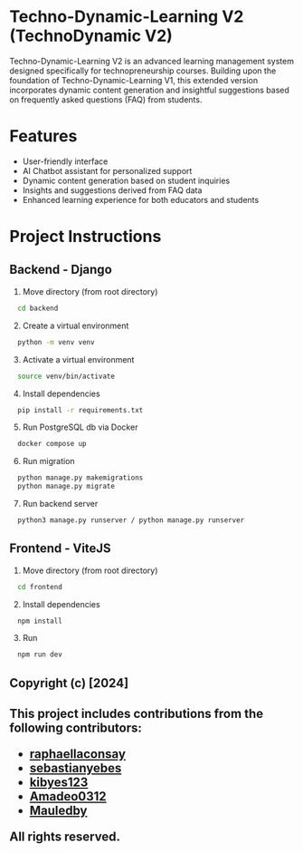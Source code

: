 # Techno-Dynamic-Learning V2 (TechnoDynamic V2)

Techno-Dynamic-Learning V2 is an advanced learning management system designed specifically for technopreneurship courses. Building upon the foundation of Techno-Dynamic-Learning V1, this extended version incorporates dynamic content generation and insightful suggestions based on frequently asked questions (FAQ) from students.


# Features

- User-friendly interface
- AI Chatbot assistant for personalized support
- Dynamic content generation based on student inquiries
- Insights and suggestions derived from FAQ data
- Enhanced learning experience for both educators and students

# Project Instructions

## Backend - Django

1. Move directory (from root directory)

```bash
  cd backend
```

2. Create a virtual environment

```bash
  python -m venv venv
```

3. Activate a virtual environment

```bash
  source venv/bin/activate
```

4. Install dependencies

```bash
  pip install -r requirements.txt
```

5. Run PostgreSQL db via Docker

```bash
  docker compose up
```

6. Run migration

```bash
  python manage.py makemigrations
  python manage.py migrate
```

7. Run backend server

```bash
  python3 manage.py runserver / python manage.py runserver
```

## Frontend - ViteJS

1. Move directory (from root directory)

```bash
  cd frontend
```

2. Install dependencies

```bash
  npm install
```

3. Run

```bash
  npm run dev
```

<h2> Copyright (c) [2024] <h2>

This project includes contributions from the following contributors:
- [raphaellaconsay](https://github.com/raphaellaconsay)
- [sebastianyebes](https://github.com/sebastianyebes)
- [kibyes123](https://github.com/kibyes123)
- [Amadeo0312](https://github.com/Amadeo0312)
- [Mauledby](https://github.com/Mauledby)

All rights reserved.
